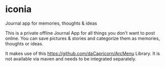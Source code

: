 # iconia
Journal app for memories, thoughts &amp; ideas

This is a private offline Journal App for all things you don't want to post online.
You can save pictures &amp; stories and categorize them as memories, thoughts or ideas.

It makes use of this https://github.com/daCapricorn/ArcMenu Library.
It is not available via maven and needs to be integrated separately.



